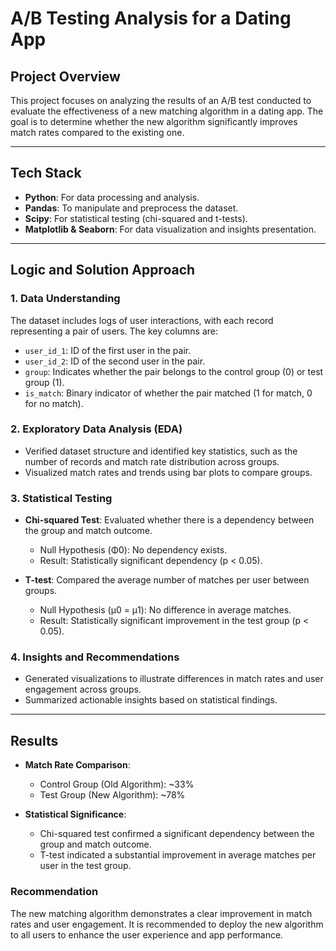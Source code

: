 # A/B Testing Analysis for a Dating App

## Project Overview

This project focuses on analyzing the results of an A/B test conducted to evaluate the effectiveness of a new matching algorithm in a dating app. The goal is to determine whether the new algorithm significantly improves match rates compared to the existing one.

---

## Tech Stack

- **Python**: For data processing and analysis.
- **Pandas**: To manipulate and preprocess the dataset.
- **Scipy**: For statistical testing (chi-squared and t-tests).
- **Matplotlib & Seaborn**: For data visualization and insights presentation.

---

## Logic and Solution Approach

### 1. Data Understanding
The dataset includes logs of user interactions, with each record representing a pair of users. The key columns are:
- `user_id_1`: ID of the first user in the pair.
- `user_id_2`: ID of the second user in the pair.
- `group`: Indicates whether the pair belongs to the control group (0) or test group (1).
- `is_match`: Binary indicator of whether the pair matched (1 for match, 0 for no match).

### 2. Exploratory Data Analysis (EDA)
- Verified dataset structure and identified key statistics, such as the number of records and match rate distribution across groups.
- Visualized match rates and trends using bar plots to compare groups.

### 3. Statistical Testing
- **Chi-squared Test**: Evaluated whether there is a dependency between the group and match outcome.
  - Null Hypothesis (Φ0): No dependency exists.
  - Result: Statistically significant dependency (p < 0.05).

- **T-test**: Compared the average number of matches per user between groups.
  - Null Hypothesis (μ0 = μ1): No difference in average matches.
  - Result: Statistically significant improvement in the test group (p < 0.05).

### 4. Insights and Recommendations
- Generated visualizations to illustrate differences in match rates and user engagement across groups.
- Summarized actionable insights based on statistical findings.

---

## Results

- **Match Rate Comparison**:
  - Control Group (Old Algorithm): ~33%
  - Test Group (New Algorithm): ~78%

- **Statistical Significance**:
  - Chi-squared test confirmed a significant dependency between the group and match outcome.
  - T-test indicated a substantial improvement in average matches per user in the test group.

### Recommendation
The new matching algorithm demonstrates a clear improvement in match rates and user engagement. It is recommended to deploy the new algorithm to all users to enhance the user experience and app performance.
